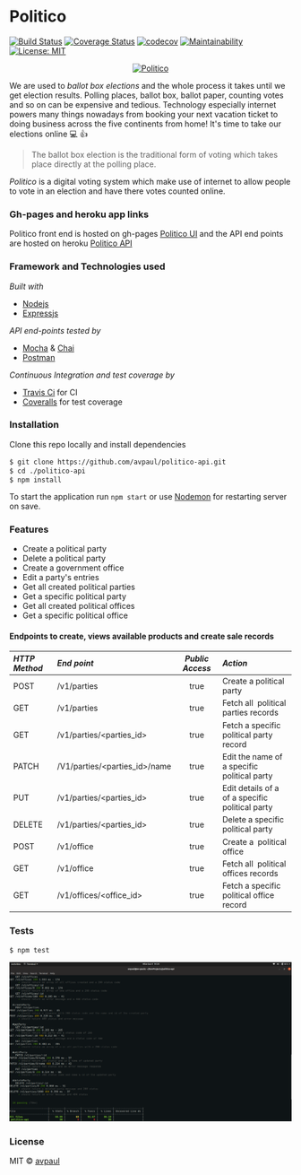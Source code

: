 # Politico
[![Build Status](https://travis-ci.com/avpaul/politico.svg?branch=develop)](https://travis-ci.com/avpaul/politico)
[![Coverage Status](https://coveralls.io/repos/github/avpaul/politico/badge.svg?branch=develop)](https://coveralls.io/github/avpaul/politico?branch=develop&kill_cache=1) 
[![codecov](https://codecov.io/gh/avpaul/politico-api/branch/develop/graph/badge.svg)](https://codecov.io/gh/avpaul/politico-api)
[![Maintainability](https://api.codeclimate.com/v1/badges/c089097efa55232f6aed/maintainability)](https://codeclimate.com/github/avpaul/politico/maintainability)
[![License: MIT](https://img.shields.io/badge/License-MIT-blue.svg)](https://opensource.org/licenses/MIT)

<p align="center">
  <a href="http://avpaul.github.io/politico">
    <img
      alt="Politico"
      src="http://avpaul.github.io/politico/UI/assets/Politico_256-72.svg"    
      width="500"
    />
  </a>
</p>

We are used to _*ballot box elections*_ and the whole process it takes until we get election results.
Polling places, ballot box, ballot paper, counting votes and so on can be expensive and tedious.
Technology especially internet powers many things nowadays from booking your next vacation ticket 
to doing business across the five continents from home! It's time to take our elections online :computer: :+1:

>The ballot box election is the traditional form of voting 
>which takes place directly at the polling place.

*Politico* is a digital voting system which make use of internet to allow people to vote in an 
election and have there votes counted online.

### Gh-pages and heroku app links
Politico front end is hosted on gh-pages [Politico UI](http://avpaul.github.io/politico) and the API end points are hosted on heroku [Politico API](https://peoplevote.herokuapp.com)

### Framework and Technologies used
*Built with*
* [Nodejs](https://www.nodejs.org)
* [Expressjs](https://www.expressjs.com)

*API end-points tested by*
* [Mocha](https://www.mochajs.org) & [Chai](chaijs.com)
* [Postman](https://www.getpostman.com)

*Continuous Integration and test coverage by*
* [Travis Ci](https://www.travis-ci.org) for CI
* [Coveralls](https://www.coveralls.io) for test coverage

### Installation
Clone this repo locally and install dependencies
```
$ git clone https://github.com/avpaul/politico-api.git 
$ cd ./politico-api
$ npm install
```
To start the application run `npm start` or use [Nodemon](https://www.nodemon.io) for restarting server on save.
### Features
- Create a political party
- Delete a political party
- Create a government office
- Edit a party's entries
- Get all created political parties
- Get a specific political party
- Get all created political offices
- Get a specific political office

#### Endpoints to create, views available products and create sale records
*HTTP Method*|*End point* | *Public Access*|*Action*
:----------|:---------|:------------:|:-----
POST | /v1/parties | true | Create a political party
GET | /v1/parties | true | Fetch all ​ political parties​ records
GET | /v1/parties/<parties_id> | true | Fetch a specific ​ political party​ record
PATCH | /V1/parties/<parties_id>/name | true | Edit the name of a specific ​ political party​
PUT | /v1/parties/<parties_id> | true | Edit details of a of a specific ​ political party
DELETE | /v1/parties/<parties_id> | true | Delete a specific ​ political party
POST | /v1/office | true | Create a ​ political office
GET | /v1/office | true | Fetch all ​ political offices​ records
GET | /v1/offices/<office_id> | true | Fetch a specific ​ political office​ record

### Tests
```
$ npm test
```

![test results](UI/assets/test.png)

### License
MIT &COPY; [avpaul](https://www.github.com/avpaul)
